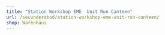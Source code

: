 ```yaml
---
title: "Station Workshop EME  Unit Run Canteen"
url: /secunderabad/station-workshop-eme-unit-run-canteen/
shop: Warenhaus
---
```

